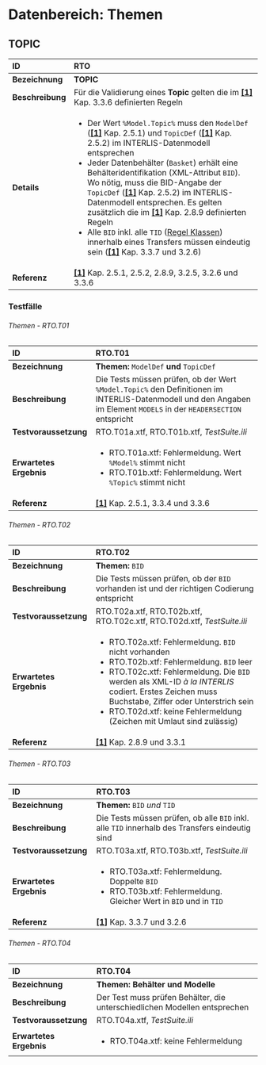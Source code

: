 # Datenbereich: Themen

## TOPIC
|ID|RTO
|:--|:--
|**Bezeichnung**|**TOPIC**
|**Beschreibung**|Für die Validierung eines **Topic** gelten die im **[[1]](bib.md#1-kogis-interlis-2--referenzhandbuch-13042006)** Kap. 3.3.6 definierten Regeln
|**Details**|<ul><li>Der Wert ```%Model.Topic%``` muss den ```ModelDef``` (**[[1]](bib.md#1-kogis-interlis-2--referenzhandbuch-13042006)** Kap. 2.5.1) und ```TopicDef``` (**[[1]](bib.md#1-kogis-interlis-2--referenzhandbuch-13042006)** Kap. 2.5.2) im INTERLIS-Datenmodell entsprechen</li><li>Jeder Datenbehälter (```Basket```) erhält eine Behälteridentifikation (XML-Attribut ```BID```). Wo nötig, muss die BID-Angabe der ```TopicDef``` (**[[1]](bib.md#1-kogis-interlis-2--referenzhandbuch-13042006)** Kap. 2.5.2) im INTERLIS-Datenmodell entsprechen. Es gelten zusätzlich die im **[[1]](bib.md#1-kogis-interlis-2--referenzhandbuch-13042006)** Kap. 2.8.9 definierten Regeln</li><li>Alle ```BID``` inkl. alle ```TID``` ([Regel Klassen](classes.md#regel-klassen)) innerhalb eines Transfers müssen eindeutig sein (**[[1]](bib.md#1-kogis-interlis-2--referenzhandbuch-13042006)** Kap. 3.3.7 und 3.2.6)</li>
|**Referenz**|**[[1]](bib.md#1-kogis-interlis-2--referenzhandbuch-13042006)** Kap. 2.5.1, 2.5.2, 2.8.9, 3.2.5, 3.2.6 und 3.3.6</td>

### Testfälle
###### Themen - RTO.T01
|ID|RTO.T01
|:--|:--
|**Bezeichnung**|**Themen:** ```ModelDef``` **und** ```TopicDef```
|**Beschreibung**|Die Tests müssen prüfen, ob der Wert ```%Model.Topic%``` den Definitionen im INTERLIS-Datenmodell und den Angaben im Element ```MODELS``` in der ```HEADERSECTION``` entspricht
|**Testvoraussetzung**|RTO.T01a.xtf, RTO.T01b.xtf, *TestSuite.ili*
|**Erwartetes Ergebnis**|<ul><li>RTO.T01a.xtf: Fehlermeldung. Wert ```%Model%``` stimmt nicht</li><li>RTO.T01b.xtf: Fehlermeldung. Wert ```%Topic%``` stimmt nicht</li></ul>
|**Referenz**|**[[1]](bib.md#1-kogis-interlis-2--referenzhandbuch-13042006)** Kap. 2.5.1, 3.3.4 und 3.3.6</td>

###### Themen - RTO.T02
|ID|RTO.T02
|:--|:--
|**Bezeichnung**|**Themen:** ```BID```
|**Beschreibung**|Die Tests müssen prüfen, ob der ```BID``` vorhanden ist und der richtigen Codierung entspricht
|**Testvoraussetzung**|RTO.T02a.xtf, RTO.T02b.xtf, RTO.T02c.xtf, RTO.T02d.xtf, *TestSuite.ili*
|**Erwartetes Ergebnis**|<ul><li>RTO.T02a.xtf: Fehlermeldung. ```BID``` nicht vorhanden</li><li>RTO.T02b.xtf: Fehlermeldung. ```BID``` leer</li><li>RTO.T02c.xtf: Fehlermeldung. Die ```BID``` werden als XML-ID *à la INTERLIS* codiert. Erstes Zeichen muss Buchstabe, Ziffer oder Unterstrich sein</li><li>RTO.T02d.xtf: keine Fehlermeldung (Zeichen mit Umlaut sind zulässig)</li></ul>
|**Referenz**|**[[1]](bib.md#1-kogis-interlis-2--referenzhandbuch-13042006)** Kap. 2.8.9 und 3.3.1

###### Themen - RTO.T03
|ID|RTO.T03
|:--|:--
|**Bezeichnung**|**Themen:** ```BID``` *und* ```TID```
|**Beschreibung**|Die Tests müssen prüfen, ob alle ```BID``` inkl. alle ```TID``` innerhalb des Transfers eindeutig sind
|**Testvoraussetzung**|RTO.T03a.xtf, RTO.T03b.xtf, *TestSuite.ili*
|**Erwartetes Ergebnis**|<ul><li>RTO.T03a.xtf: Fehlermeldung. Doppelte ```BID```</li><li>RTO.T03b.xtf: Fehlermeldung. Gleicher Wert in ```BID``` und in ```TID```</li></ul>
|**Referenz**|**[[1]](bib.md#1-kogis-interlis-2--referenzhandbuch-13042006)** Kap. 3.3.7 und 3.2.6

###### Themen - RTO.T04
|ID|RTO.T04
|:--|:--
|**Bezeichnung**|**Themen: Behälter und Modelle**
|**Beschreibung**|Der Test muss prüfen Behälter, die unterschiedlichen Modellen entsprechen
|**Testvoraussetzung**|RTO.T04a.xtf, *TestSuite.ili*
|**Erwartetes Ergebnis**|<ul><li>RTO.T04a.xtf: keine Fehlermeldung</li></ul>
